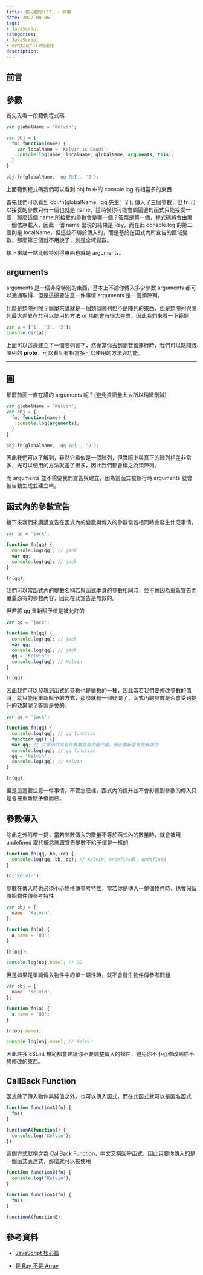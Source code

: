 ```yaml
---
title: 核心觀念(37) - 參數 
date: 2022-08-06
tags:
- JavaScript
categories:
- JavaScript
- 函式以及this的運作
description:
---
```


## 前言


## 參數

首先先看一段範例程式碼

```javascript
var globalName = 'Kelvin';

var obj = {
  fn: function(name) {
    var localName = 'Kelvin is Good!';
    console.log(name, localName, globalName, arguments, this);
  }
}

obj.fn(globalName, 'qq 先生', '2');

```

上面範例程式碼我們可以看到 obj.fn 中的 console.log 有相當多的東西

首先我們可以看到 obj.fn(globalName, 'qq 先生', '2'); 傳入了三個參數，但 fn 可以接受的參數只有一個也就是 name，這時候你可能會問這邊的函式只能接受一個，那麼這個 name 所接受的參數會是哪一個？答案是第一個，程式碼將會由第一個依序載入，因此一個 name 出現的結果是 Ray，而在此 console.log 的第二個則是 localName，但這並不屬於傳入的，而是基於在函式內所宣告的區域變數，那麼第三個就不用說了，則是全域變數。

接下來講一點比較特別得東西也就是 arguments。

## arguments
arguments 是一個非常特別的東西，基本上不論你傳入多少參數 arguments 都可以通通取得，但是這邊要注意一件事情 arguments 是一個類陣列。

什麼是類陣列呢？簡單來講就是一個類似陣列但不是陣列的東西，但是類陣列與陣列最大差異在於可以使用的方法 or 功能會有很大差異，因此我們來看一下範例


```javascript
var a = ['1', '2', '3'];
console.dir(a);
```
上面可以這邊建立了一個陣列實字，然後當你丟到瀏覽器運行時，我們可以點開該陣列的 __proto__，可以看到有相當多可以使用的方法與功能。

---
圖
---
那麼前面一直在講的 arguments 呢？(避免資訊量太大所以稍微刪減)


```javascript
var globalName = 'Kelvin';
var obj = {
  fn: function(name) {
    console.log(arguments);
  }
}

obj.fn(globalName, 'qq 先生', '2');

```

因此我們可以了解到，雖然它看似是一個陣列，但實際上與真正的陣列相差非常多，光可以使用的方法就差了很多，因此我們都會稱之為類陣列。

而 arguments 並不需要我們宣告與建立，因為當函式被執行時 arguments 就會被自動生成並建立唷。

## 函式內的參數宣告
接下來我們來講講宣告在函式內的變數與傳入的參數當若相同時會發生什麼事情。

```javascript
var qq = 'jack';

function fn(qq) {
  console.log(qq); // jack
  var qq;
  console.log(qq); // jack
}

fn(qq);

```

我們可以當函式內的變數名稱若與函式本身的參數相同時，並不會因為重新宣告而覆蓋原有的參數內容，因此在此宣告是無效的。

但若將 qq 重新賦予值是被允許的


```javascript
var qq = 'jack';

function fn(qq) {
  console.log(qq); // jack
  var qq;
  console.log(qq); // jack
  qq = 'Kelvin';
  console.log(qq); // Kelvin
}

fn(qq);
```

因此我們可以發現到函式的參數也是變數的一種，因此當若我們要修改參數的值時，就只能用重新賦予的方式，那麼就有一個疑問了，函式內的參數是否會受到提升的效果呢？答案是會的。



```javascript
var qq = 'jack';

function fn(qq) {
  console.log(qq); // qq function
  function qq() {}
  var qq; // 注意函式具有比變數更高的優先權，因此重新宣告是無效的
  console.log(qq); // qq function
  qq = 'Kelvin';
  console.log(qq); // Kelvin
}

fn(qq);
```
但是這邊要注意一件事情，不管怎麼樣，函式內的提升並不會影響到參數的傳入只是會被重新賦予值而已。

## 參數傳入
除此之外附帶一提，當若參數傳入的數量不等於函式內的數量時，就會被用 undefined 取代概念就跟宣告變數不給予值是一樣的



```javascript
function fn(qq, bb, cc) {
  console.log(qq, bb, cc); // Kelvin, undefinedl, undefined
}

fn('Kelvin');
```
參數在傳入時也必須小心物件傳參考特性，當若你是傳入一整個物件時，也會保留原始物件傳參考特性

```javascript
var obj = {
  name: 'Kelvin',
};

function fn(a) {
  a.name = 'QQ';
}

fn(obj);

console.log(obj.name); // QQ
```
但是如果是單純傳入物件中的單一屬性時，就不會發生物件傳參考問題

```javascript
var obj = {
  name: 'Kelvin',
};

function fn(a) {
  a.name = 'QQ';
}

fn(obj.name);

console.log(obj.name); // Kelvin
```
因此許多 ESLint 規範都會建議你不要調整傳入的物件，避免你不小心修改到你不想修改的東西。

## CallBack Function
函式除了傳入物件與純值之外，也可以傳入函式，而在此函式就可以是匿名函式

```javascript
function functionA(fn) {
  fn();
}

functionA(function() {
  console.log('Kelvin');
})
```

這個方式就稱之為 CallBack Function，中文又稱回呼函式，因此只要你傳入的是一個函式表達式，那麼就可以被使用
```javascript
function functionB(fn) {
  console.log('Kelvin');
}

function functionA(fn) {
  fn();
}

functionA(functionB);
```


## 參考資料
- [JavaScript 核心篇](https://www.hexschool.com/courses/js-core.html)

- [是 Ray 不是 Array](https://israynotarray.com/javascript/20201114/2937743008/)